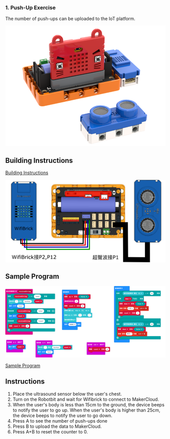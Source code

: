 ### 1. Push-Up Exercise

The number of push-ups can be uploaded to the IoT platform.

![](./images/pushup.png)

## Building Instructions

[Building Instructions]()

![](./images/pushup_wire.png)

## Sample Program

![](./images/pushup_code.png)

[Sample Program](https://makecode.microbit.org/_J0LH7kKtrYwA)

## Instructions

1. Place the ultrasound sensor below the user's chest.
2. Turn on the Robotbit and wait for Wifibrick to connect to MakerCloud.
3. When the user's body is less than 15cm to the ground, the device beeps to notify the user to go up. When the user's body is higher than 25cm, the device beeps to notify the user to go down.
4. Press A to see the number of push-ups done
5. Press B to upload the data to MakerCloud.
4. Press A+B to reset the counter to 0.